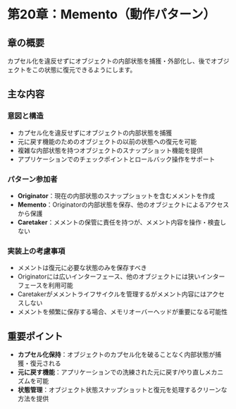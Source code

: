 # 第20章：Memento（動作パターン）

## 章の概要
カプセル化を違反せずにオブジェクトの内部状態を捕獲・外部化し、後でオブジェクトをこの状態に復元できるようにします。

## 主な内容

### 意図と構造
- カプセル化を違反せずにオブジェクトの内部状態を捕獲
- 元に戻す機能のためのオブジェクトの以前の状態への復元を可能
- 複雑な内部状態を持つオブジェクトのスナップショット機能を提供
- アプリケーションでのチェックポイントとロールバック操作をサポート

### パターン参加者
- **Originator**：現在の内部状態のスナップショットを含むメメントを作成
- **Memento**：Originatorの内部状態を保存、他のオブジェクトによるアクセスから保護
- **Caretaker**：メメントの保管に責任を持つが、メメント内容を操作・検査しない

### 実装上の考慮事項
- メメントは復元に必要な状態のみを保存すべき
- Originatorには広いインターフェース、他のオブジェクトには狭いインターフェースを利用可能
- Caretakerがメメントライフサイクルを管理するがメメント内容にはアクセスしない
- メメントを頻繁に保存する場合、メモリオーバーヘッドが重要になる可能性

## 重要ポイント
- **カプセル化保持**：オブジェクトのカプセル化を破ることなく内部状態が捕獲・復元される
- **元に戻す機能**：アプリケーションでの洗練された元に戻す/やり直しメカニズムを可能
- **状態管理**：オブジェクト状態スナップショットと復元を処理するクリーンな方法を提供